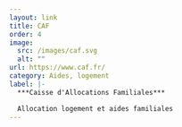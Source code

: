 ```yaml
---
layout: link
title: CAF
order: 4
image:
  src: /images/caf.svg
  alt: ""
url: https://www.caf.fr/
category: Aides, logement
label: |-
  ***Caisse d'Allocations Familiales***

  Allocation logement et aides familiales
---
```

